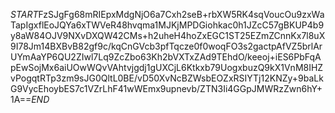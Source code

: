 $START$FzSJgFg68mRIEpxMdgNjO6a7Cxh2seB+rbXW5RK4sqVoucOu9zxWaTapIgxflEoJQYa6xTWVeR48hvqma1MJKjMPDGiohkac0h1JZcC57gBKUP4b9y8aW84OJV9NXvDXQW42CMs+h2uheH4hoZxEGC1ST25EZmZCnnKx7l8uX9I78Jm14BXBvB82gf9c/kqCnGVcb3pfTqcze0f0woqFO3s2gactpAfVZ5brlArUYmAaYP6QU2ZIwl7Lq9ZcZbo63Kh2bVXTxZAd9TEhdO/keeoj+iES6PbFqApEwSojMx6aiUOwWQvVAhtvjgdj1gUXCjL6Ktkxb79UogxbuzQ9kX1VnM8IHZvPogqtRTp3zm9sJG0QltL0BE/vD50XvNcBZWsbEOZxRSIYTj12KNZy+9baLkG9VycEhoybES7c1VZrLhF41wWEmx9upnevb/ZTN3Ii4GGpJMWRzZwn6hY+1A==$END$